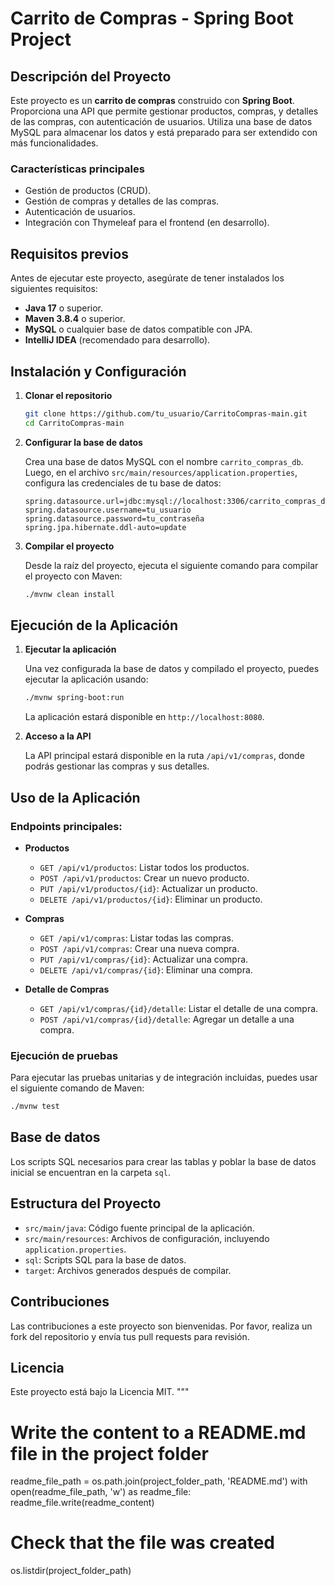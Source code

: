 # Carrito de Compras - Spring Boot Project

## Descripción del Proyecto

Este proyecto es un **carrito de compras** construido con **Spring Boot**. Proporciona una API que permite gestionar productos, compras, y detalles de las compras, con autenticación de usuarios. Utiliza una base de datos MySQL para almacenar los datos y está preparado para ser extendido con más funcionalidades.

### Características principales
- Gestión de productos (CRUD).
- Gestión de compras y detalles de las compras.
- Autenticación de usuarios.
- Integración con Thymeleaf para el frontend (en desarrollo).

## Requisitos previos

Antes de ejecutar este proyecto, asegúrate de tener instalados los siguientes requisitos:

- **Java 17** o superior.
- **Maven 3.8.4** o superior.
- **MySQL** o cualquier base de datos compatible con JPA.
- **IntelliJ IDEA** (recomendado para desarrollo).

## Instalación y Configuración

1. **Clonar el repositorio**

   ```bash
   git clone https://github.com/tu_usuario/CarritoCompras-main.git
   cd CarritoCompras-main
   ```

2. **Configurar la base de datos**

   Crea una base de datos MySQL con el nombre `carrito_compras_db`. Luego, en el archivo `src/main/resources/application.properties`, configura las credenciales de tu base de datos:

   ```properties
   spring.datasource.url=jdbc:mysql://localhost:3306/carrito_compras_db
   spring.datasource.username=tu_usuario
   spring.datasource.password=tu_contraseña
   spring.jpa.hibernate.ddl-auto=update
   ```

3. **Compilar el proyecto**

   Desde la raíz del proyecto, ejecuta el siguiente comando para compilar el proyecto con Maven:

   ```bash
   ./mvnw clean install
   ```

## Ejecución de la Aplicación

1. **Ejecutar la aplicación**

   Una vez configurada la base de datos y compilado el proyecto, puedes ejecutar la aplicación usando:

   ```bash
   ./mvnw spring-boot:run
   ```

   La aplicación estará disponible en `http://localhost:8080`.

2. **Acceso a la API**

   La API principal estará disponible en la ruta `/api/v1/compras`, donde podrás gestionar las compras y sus detalles.

## Uso de la Aplicación

### Endpoints principales:

- **Productos**
  - `GET /api/v1/productos`: Listar todos los productos.
  - `POST /api/v1/productos`: Crear un nuevo producto.
  - `PUT /api/v1/productos/{id}`: Actualizar un producto.
  - `DELETE /api/v1/productos/{id}`: Eliminar un producto.

- **Compras**
  - `GET /api/v1/compras`: Listar todas las compras.
  - `POST /api/v1/compras`: Crear una nueva compra.
  - `PUT /api/v1/compras/{id}`: Actualizar una compra.
  - `DELETE /api/v1/compras/{id}`: Eliminar una compra.

- **Detalle de Compras**
  - `GET /api/v1/compras/{id}/detalle`: Listar el detalle de una compra.
  - `POST /api/v1/compras/{id}/detalle`: Agregar un detalle a una compra.

### Ejecución de pruebas

Para ejecutar las pruebas unitarias y de integración incluidas, puedes usar el siguiente comando de Maven:

```bash
./mvnw test
```

## Base de datos

Los scripts SQL necesarios para crear las tablas y poblar la base de datos inicial se encuentran en la carpeta `sql`.

## Estructura del Proyecto

- `src/main/java`: Código fuente principal de la aplicación.
- `src/main/resources`: Archivos de configuración, incluyendo `application.properties`.
- `sql`: Scripts SQL para la base de datos.
- `target`: Archivos generados después de compilar.

## Contribuciones

Las contribuciones a este proyecto son bienvenidas. Por favor, realiza un fork del repositorio y envía tus pull requests para revisión.

## Licencia

Este proyecto está bajo la Licencia MIT.
"""

# Write the content to a README.md file in the project folder
readme_file_path = os.path.join(project_folder_path, 'README.md')
with open(readme_file_path, 'w') as readme_file:
    readme_file.write(readme_content)

# Check that the file was created
os.listdir(project_folder_path)
